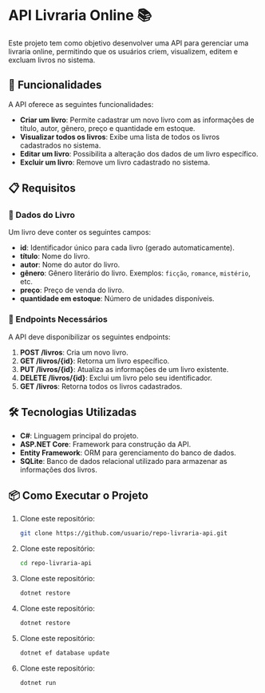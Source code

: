 # API Livraria Online 📚

Este projeto tem como objetivo desenvolver uma API para gerenciar uma livraria online, permitindo que os usuários criem, visualizem, editem e excluam livros no sistema.

## 🚀 Funcionalidades

A API oferece as seguintes funcionalidades:

- **Criar um livro**: Permite cadastrar um novo livro com as informações de título, autor, gênero, preço e quantidade em estoque.
- **Visualizar todos os livros**: Exibe uma lista de todos os livros cadastrados no sistema.
- **Editar um livro**: Possibilita a alteração dos dados de um livro específico.
- **Excluir um livro**: Remove um livro cadastrado no sistema.

## 📋 Requisitos

### 📝 Dados do Livro

Um livro deve conter os seguintes campos:

- **id**: Identificador único para cada livro (gerado automaticamente).
- **título**: Nome do livro.
- **autor**: Nome do autor do livro.
- **gênero**: Gênero literário do livro. Exemplos: `ficção`, `romance`, `mistério`, etc.
- **preço**: Preço de venda do livro.
- **quantidade em estoque**: Número de unidades disponíveis.

### 🔗 Endpoints Necessários

A API deve disponibilizar os seguintes endpoints:

1. **POST /livros**: Cria um novo livro.
2. **GET /livros/{id}**: Retorna um livro específico.
3. **PUT /livros/{id}**: Atualiza as informações de um livro existente.
4. **DELETE /livros/{id}**: Exclui um livro pelo seu identificador.
5. **GET /livros**: Retorna todos os livros cadastrados.

## 🛠️ Tecnologias Utilizadas

- **C#**: Linguagem principal do projeto.
- **ASP.NET Core**: Framework para construção da API.
- **Entity Framework**: ORM para gerenciamento do banco de dados.
- **SQLite**: Banco de dados relacional utilizado para armazenar as informações dos livros.

## 📦 Como Executar o Projeto

1. Clone este repositório:

   ```bash
   git clone https://github.com/usuario/repo-livraria-api.git

2. Clone este repositório:

   ```bash
   cd repo-livraria-api

3. Clone este repositório:

   ```bash
   dotnet restore

3. Clone este repositório:

   ```bash
   dotnet restore
   
4. Clone este repositório:

   ```bash
   dotnet ef database update
   
5. Clone este repositório:

   ```bash
   dotnet run
